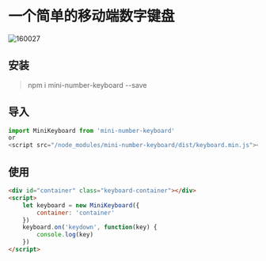 # 一个简单的移动端数字键盘

![160027](https://user-images.githubusercontent.com/23492006/49925297-6c2a0000-fef3-11e8-807b-acf9e5f8db3e.gif)


## 安装
> npm i mini-number-keyboard --save

## 导入
```js
import MiniKeyboard from 'mini-number-keyboard'
or
<script src="/node_modules/mini-number-keyboard/dist/keyboard.min.js"></srcipt>
```

## 使用
```html
<div id="container" class="keyboard-container"></div>
<script>
    let keyboard = new MiniKeyboard({
        container: 'container'
    })
    keyboard.on('keydown', function(key) {
        console.log(key)
    })
</script>
```